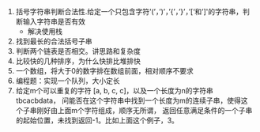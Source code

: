 1. 括号字符串判断合法性.给定一个只包含字符’(’，’)’，’{’，’}’，’[‘和’]'的字符串，判断输入字符串是否有效
    - 解决使用栈
2. 找到最长的合法括号子串
3. 判断两个链表是否相交。讲思路和复杂度
4. 比较快的几种排序，为什么快排比堆排快
5. 一个数组，将大于0的数字排在数组前面，相对顺序不要求
6. 编程题：实现一个队列，大小定长
7. 给定m个可以重复的字符 [a, b, c, c]，以及一个长度为n的字符串tbcacbdata，
问能否在这个字符串中找到一个长度为m的连续子串，使得这个子串刚好由上面m个字符组成，顺序无所谓，
返回任意满足条件的一个子串的起始位置，未找到返回-1。比如上面这个例子，3。
